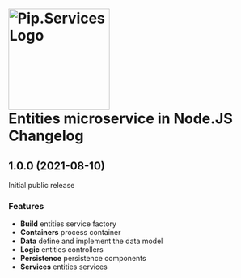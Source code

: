 # <img src="https://uploads-ssl.webflow.com/5ea5d3315186cf5ec60c3ee4/5edf1c94ce4c859f2b188094_logo.svg" alt="Pip.Services Logo" width="200"> <br/> Entities microservice in Node.JS Changelog

## <a name="1.0.0"></a> 1.0.0 (2021-08-10)

Initial public release

### Features
* **Build** entities service factory
* **Containers** process container
* **Data** define and implement the data model
* **Logic** entities controllers
* **Persistence** persistence components
* **Services** entities services
